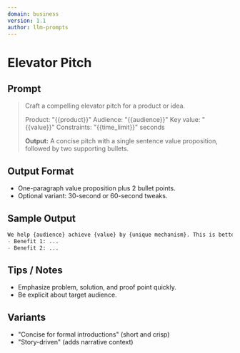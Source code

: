 ```yaml
---
domain: business
version: 1.1
author: llm-prompts
---
```


# Elevator Pitch

## Prompt
> Craft a compelling elevator pitch for a product or idea.
>
> Product: "{{product}}"
> Audience: "{{audience}}"
> Key value: "{{value}}"
> Constraints: "{{time_limit}}" seconds
>
> **Output:** A concise pitch with a single sentence value proposition, followed by two supporting bullets.

## Output Format
- One-paragraph value proposition plus 2 bullet points.
- Optional variant: 30-second or 60-second tweaks.

## Sample Output
```markdown
We help {audience} achieve {value} by {unique mechanism}. This is better because {key benefit}. 
- Benefit 1: ...
- Benefit 2: ...
```

## Tips / Notes
- Emphasize problem, solution, and proof point quickly.
- Be explicit about target audience.

## Variants
- "Concise for formal introductions" (short and crisp)
- "Story-driven" (adds narrative context)
